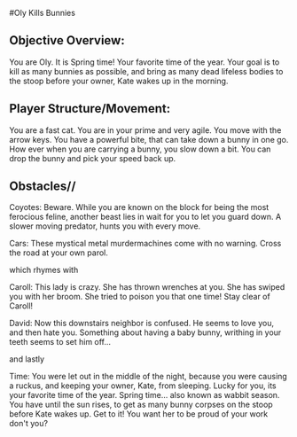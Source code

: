 #Oly Kills Bunnies

## Objective Overview: 

You are Oly. It is Spring time! Your favorite time of the year. Your goal is to kill as many bunnies as possible, and bring as many dead lifeless bodies to the stoop before your owner, Kate wakes up in the morning.

## Player Structure/Movement: 

You are a fast cat. You are in your prime and very agile. 
You move with the arrow keys. 
You have a powerful bite, that can take down a bunny in one go. 
How ever when you are carrying a bunny, you slow down a bit. 
You can drop the bunny and pick your speed back up. 

## Obstacles//

Coyotes:
Beware. While you are known on the block for being the most ferocious feline, another beast lies in wait for you to let you guard down. A slower moving predator, hunts you with every move. 

Cars:
These mystical metal murdermachines come with no warning. Cross the road at your own parol. 

which rhymes with

Caroll: 
This lady is crazy. She has thrown wrenches at you. She has swiped you with her broom. She tried to poison you that one time! Stay clear of Caroll! 

David:
Now this downstairs neighbor is confused. He seems to love you, and then hate you. Something about having a baby bunny, writhing in your teeth seems to set him off... 

and lastly 

Time:
You were let out in the middle of the night, because you were causing a ruckus, and keeping your owner, Kate, from sleeping. 
Lucky for you, its your favorite time of the year. Spring time... also known as wabbit season. You have until the sun rises, to get as many bunny corpses on the stoop before Kate wakes up. Get to it! You want her to be proud of your work don't you?

